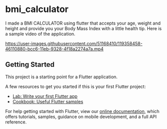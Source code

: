 # bmi_calculator

I made a BMI CALCULATOR using flutter that accepts your age, weight and height and provide you your Body Mass Index with a little health tip. 
Here is a sample video of the application.


https://user-images.githubusercontent.com/51168410/119358458-46110880-bcc6-11eb-9328-4f18a2274a7a.mp4


## Getting Started

This project is a starting point for a Flutter application.

A few resources to get you started if this is your first Flutter project:

- [Lab: Write your first Flutter app](https://flutter.dev/docs/get-started/codelab)
- [Cookbook: Useful Flutter samples](https://flutter.dev/docs/cookbook)

For help getting started with Flutter, view our
[online documentation](https://flutter.dev/docs), which offers tutorials,
samples, guidance on mobile development, and a full API reference.
